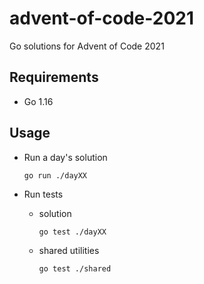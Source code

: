 # advent-of-code-2021

Go solutions for Advent of Code 2021

## Requirements

* Go 1.16

## Usage

* Run a day's solution

    `go run ./dayXX`

* Run tests
  * solution

    `go test ./dayXX`
  * shared utilities

    `go test ./shared`